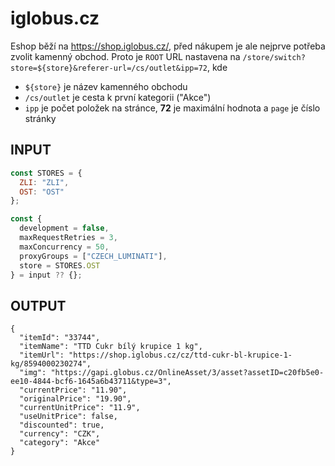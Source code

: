# iglobus.cz

Eshop běží na https://shop.iglobus.cz/, před nákupem je ale nejprve potřeba zvolit kamenný obchod.
Proto je `ROOT` URL nastavena na `/store/switch?store=${store}&referer-url=/cs/outlet&ipp=72`, kde 
* `${store}` je název kamenného obchodu
* `/cs/outlet` je cesta k první kategorii ("Akce")
* `ipp` je počet položek na stránce, **72** je maximální hodnota a `page` je číslo stránky


## INPUT
```js
const STORES = {
  ZLI: "ZLI",
  OST: "OST"
};

const {
  development = false,
  maxRequestRetries = 3,
  maxConcurrency = 50,
  proxyGroups = ["CZECH_LUMINATI"],
  store = STORES.OST
} = input ?? {};
```
## OUTPUT
``` 
{
  "itemId": "33744",
  "itemName": "TTD Cukr bílý krupice 1 kg",
  "itemUrl": "https://shop.iglobus.cz/cz/ttd-cukr-bl-krupice-1-kg/8594000230274",
  "img": "https://gapi.globus.cz/OnlineAsset/3/asset?assetID=c20fb5e0-ee10-4844-bcf6-1645a6b43711&type=3",
  "currentPrice": "11.90",
  "originalPrice": "19.90",
  "currentUnitPrice": "11.9",
  "useUnitPrice": false,
  "discounted": true,
  "currency": "CZK",
  "category": "Akce"
}
``` 